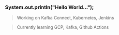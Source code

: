 ### System.out.println("Hello World...");

> Working on Kafka Connect, Kubernetes, Jenkins

> Currently learning GCP, Kafka, Github Actions
